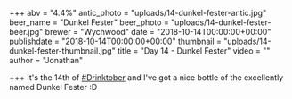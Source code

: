 +++
abv = "4.4%"
antic_photo = "uploads/14-dunkel-fester-antic.jpg"
beer_name = "Dunkel Fester"
beer_photo = "uploads/14-dunkel-fester-beer.jpg"
brewer = "Wychwood"
date = "2018-10-14T00:00:00+00:00"
publishdate = "2018-10-14T00:00:00+00:00"
thumbnail = "uploads/14-dunkel-fester-thumbnail.jpg"
title = "Day 14 - Dunkel Fester"
video = ""
author = "Jonathan"

+++
It's the 14th of [#Drinktober](https://www.facebook.com/hashtag/drinktober?source=feed_text&epa=HASHTAG) and I've got a nice bottle of the excellently named Dunkel Fester :D